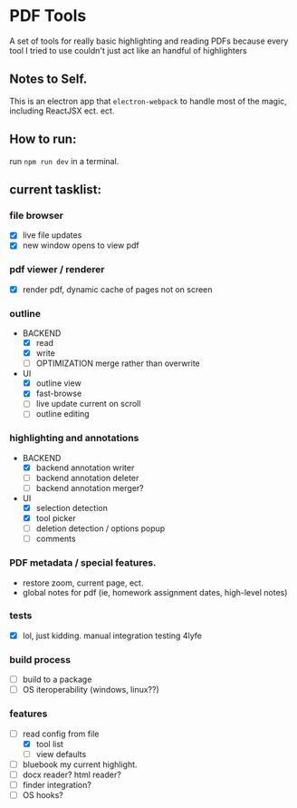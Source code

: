 # PDF Tools

A set of tools for really basic highlighting and reading PDFs because every tool I tried to use couldn't just act like an handful of highlighters

## Notes to Self.

This is an electron app that `electron-webpack` to handle most of the magic, including ReactJSX ect. ect.

## How to run:

run `npm run dev` in a terminal.

## current tasklist:

### file browser

- [x] live file updates
- [x] new window opens to view pdf

### pdf viewer / renderer

- [x] render pdf, dynamic cache of pages not on screen

### outline

- BACKEND
  - [x] read
  - [x] write
  - [ ] OPTIMIZATION merge rather than overwrite
- UI
  - [x] outline view
  - [x] fast-browse
  - [ ] live update current on scroll
  - [ ] outline editing

### highlighting and annotations

- BACKEND
  - [x] backend annotation writer
  - [ ] backend annotation deleter
  - [ ] backend annotation merger?
- UI
  - [x] selection detection
  - [x] tool picker
  - [ ] deletion detection / options popup
  - [ ] comments

### PDF metadata / special features.

- restore zoom, current page, ect.
- global notes for pdf (ie, homework assignment dates, high-level notes)

### tests

- [x] lol, just kidding. manual integration testing 4lyfe

### build process

- [ ] build to a package
- [ ] OS iteroperability (windows, linux??)

### features

- [ ] read config from file
  - [x] tool list
  - [ ] view defaults
- [ ] bluebook my current highlight.
- [ ] docx reader? html reader?
- [ ] finder integration?
- [ ] OS hooks?
